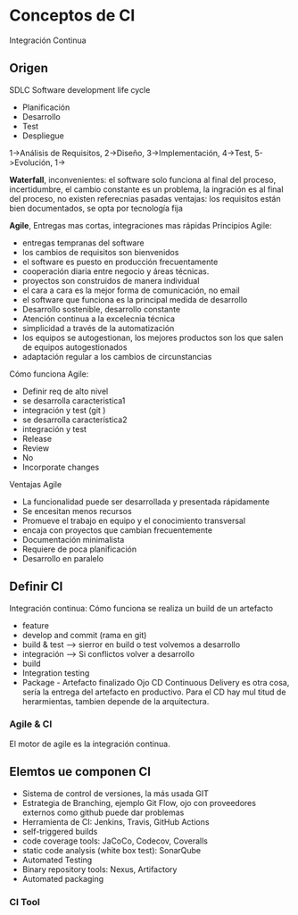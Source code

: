 # Conceptos de CI

Integración Continua

## Origen
SDLC Software development life cycle
- Planificación
- Desarrollo
- Test
- Despliegue

1->Análisis de Requisitos, 2->Diseño, 3->Implementación, 4->Test, 5->Evolución, 1->

**Waterfall**, 
inconvenientes: el software solo funciona al final del proceso, incertidumbre, el cambio constante es un problema, la ingración es al final del proceso, no existen referecnias pasadas
ventajas: los requisitos están bien documentados, se opta por tecnología fija

**Agile**, Entregas mas cortas, integraciones mas rápidas 
Principios Agile:
- entregas tempranas del software
- los cambios de requisitos son bienvenidos 
- el software es puesto en producción frecuentamente
- cooperación diaria entre negocio y áreas técnicas.
- proyectos son construidos de manera individual
- el cara a cara es la mejor forma de comunicación, no email
- el software que funciona es la principal medida de desarrollo
- Desarrollo sostenible, desarrollo constante
- Atención continua a la excelecnia técnica
- simplicidad a través de la automatización
- los equipos se autogestionan, los mejores productos son los que salen de equipos autogestionados
- adaptación regular a los cambios de circunstancias

Cómo funciona Agile:
- Definir req de alto nivel
- se desarrolla caracteristica1
- integración y test (git )
- se desarrolla característica2
- integración y test
- Release 
- Review
- No
- Incorporate changes
  
Ventajas Agile
- La funcionalidad puede ser desarrollada y presentada rápidamente
- Se encesitan menos recursos
- Promueve el trabajo en equipo y el conocimiento transversal
- encaja con proyectos que cambian frecuentemente
- Documentación minimalista
- Requiere de poca planificación
- Desarrollo en paralelo

## Definir CI

Integración continua: Cómo funciona
se realiza un build de un artefacto

- feature 
- develop and commit (rama en git)
- build & test --> sierror en build o test volvemos a desarrollo
- integración --> Si conflictos volver a desarrollo
- build 
- Integration testing
- Package - Artefacto finalizado
Ojo CD Continuous Delivery es otra cosa, sería la entrega del artefacto en productivo. Para el CD hay mul titud de herarmientas, tambien depende de la arquitectura. 

### Agile & CI

El motor de agile es la integración continua.

## Elemtos ue componen CI

- Sistema de control de versiones, la más usada GIT
- Estrategia de Branching, ejemplo Git Flow, ojo con proveedores externos como github puede dar problemas
- Herramienta de CI: Jenkins, Travis, GitHub Actions
- self-triggered builds
- code coverage tools: JaCoCo, Codecov, Coveralls
- static code analysis (white box test): SonarQube
- Automated Testing
- Binary repository tools: Nexus, Artifactory
- Automated packaging

### CI Tool


  
  

  
